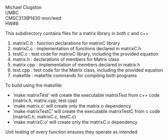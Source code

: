 Michael Clugston  
UMBC  
CMSC313@1430 mon/wed  
HW#8  

This subdirectory contains files for a matrix library in both c and c++


1. matrixC.h : function declarations for matrixC library
2. matrixC.c : implementation of functions declared in matrixC.h
3. testC.c : test code for matrixC library, including the provided equation
4. matrix.h : declarations of members for Matrix class
5. matrix.cpp : implementation of members declared in matrix.h
6. test.cpp : test code for the Matrix class, including the provided equation
7. makefile : makefile commands for compiling both programs


To build using the makefile: 
- 'make matrixTest' will create the executable matrixTest from c++ code (matrix.h, matrix.cpp, test.cpp)
- 'make matrix.o' will create only the matrix.o dependency
- 'make matrixTestC' will create the executable matrixTestC from c code (matrixC.h, matrixC.c, testC.c)
- 'make matrixC.o' will create only the matrixC.o dependency


Unit testing of every function ensures they operate as intended
